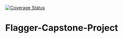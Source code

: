 [![Coverage Status](https://coveralls.io/repos/github/RichardIvan/Flagger-Capstone-Project/badge.svg)](https://coveralls.io/github/RichardIvan/Flagger-Capstone-Project)

# Flagger-Capstone-Project

